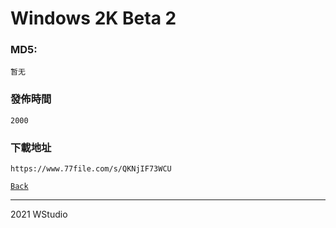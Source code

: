 # Windows 2K Beta 2
### MD5:
`暂无` 
### 發佈時間
`2000`
### 下載地址
`https://www.77file.com/s/QKNjIF73WCU`
   
[`Back`](../)   
   
----------------------------------
2021 WStudio 
